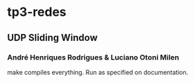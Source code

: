 # tp3-redes
## UDP Sliding Window
### André Henriques Rodrigues & Luciano Otoni Milen
make compiles everything. Run as specified on documentation.
